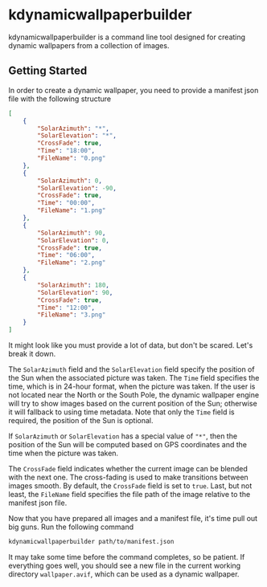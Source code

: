 <!--
SPDX-FileCopyrightText: none

SPDX-License-Identifier: CC0-1.0
-->

# kdynamicwallpaperbuilder

kdynamicwallpaperbuilder is a command line tool designed for creating dynamic wallpapers from a
collection of images.


## Getting Started

In order to create a dynamic wallpaper, you need to provide a manifest json file with the following structure

```json
[
    {
        "SolarAzimuth": "*",
        "SolarElevation": "*",
        "CrossFade": true,
        "Time": "18:00",
        "FileName": "0.png"
    },
    {
        "SolarAzimuth": 0,
        "SolarElevation": -90,
        "CrossFade": true,
        "Time": "00:00",
        "FileName": "1.png"
    },
    {
        "SolarAzimuth": 90,
        "SolarElevation": 0,
        "CrossFade": true,
        "Time": "06:00",
        "FileName": "2.png"
    },
    {
        "SolarAzimuth": 180,
        "SolarElevation": 90,
        "CrossFade": true,
        "Time": "12:00",
        "FileName": "3.png"
    }
]
```

It might look like you must provide a lot of data, but don't be scared. Let's break it down.

The `SolarAzimuth` field and the `SolarElevation` field specify the position of the Sun when the
associated picture was taken. The `Time` field specifies the time, which is in 24-hour format, when
the picture was taken. If the user is not located near the North or the South Pole, the dynamic
wallpaper engine will try to show images based on the current position of the Sun; otherwise it will
fallback to using time metadata. Note that only the `Time` field is required, the position of the
Sun is optional.

If `SolarAzimuth` or `SolarElevation` has a special value of `"*"`, then the position of the Sun
will be computed based on GPS coordinates and the time when the picture was taken.

The `CrossFade` field indicates whether the current image can be blended with the next one. The
cross-fading is used to make transitions between images smooth. By default, the `CrossFade` field is
set to `true`. Last, but not least, the `FileName` field specifies the file path of the image
relative to the manifest json file.

Now that you have prepared all images and a manifest file, it's time pull out big guns. Run the
following command

```sh
kdynamicwallpaperbuilder path/to/manifest.json
```

It may take some time before the command completes, so be patient. If everything goes well, you
should see a new file in the current working directory `wallpaper.avif`, which can be used as a
dynamic wallpaper.
